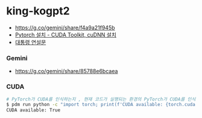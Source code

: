 # king-kogpt2

- https://g.co/gemini/share/f4a9a21f945b
- [Pytorch 설치 - CUDA Toolkit, cuDNN 설치](https://stat-thon.tistory.com/104)
- [대통령 연설문](https://pypi.org/project/president-speech/)

### Gemini
- https://g.co/gemini/share/85788e6bcaea

### CUDA
```bash
# PyTorch가 CUDA를 인식하는지 , 현재 코드가 실행되는 환경의 PyTorch가 CUDA를 인식하고 있는지
$ pdm run python -c "import torch; print(f'CUDA available: {torch.cuda.is_available()}')"
CUDA available: True


```